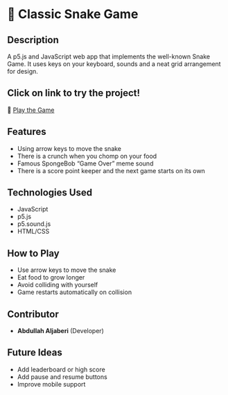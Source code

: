 # 🐍 Classic Snake Game

## Description
A p5.js and JavaScript web app that implements the well-known Snake Game. It uses keys on your keyboard, sounds and a neat grid arrangement for design.

## Click on link to try the project! 
🔗 [Play the Game](https://abdullahaljaberi.github.io/snake/)

## Features
- Using arrow keys to move the snake
- There is a crunch when you chomp on your food
- Famous SpongeBob “Game Over” meme sound
- There is a score point keeper and the next game starts on its own

## Technologies Used
- JavaScript
- p5.js
- p5.sound.js
- HTML/CSS

## How to Play
- Use arrow keys to move the snake
- Eat food to grow longer
- Avoid colliding with yourself
- Game restarts automatically on collision

## Contributor
- **Abdullah Aljaberi** (Developer)

## Future Ideas
- Add leaderboard or high score
- Add pause and resume buttons
- Improve mobile support
